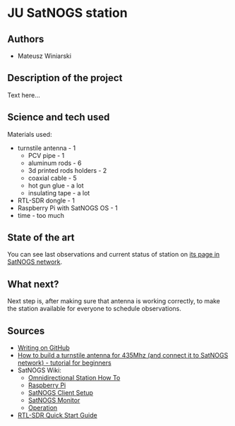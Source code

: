 # JU SatNOGS station
## Authors 
- Mateusz Winiarski

## Description of the project 
Text here... 

## Science and tech used 
Materials used:
- turnstile antenna - 1
  - PCV pipe - 1
  - aluminum rods - 6 
  - 3d printed rods holders - 2
  - coaxial cable - 5
  - hot gun glue - a lot
  - insulating tape - a lot
- RTL-SDR dongle - 1
- Raspberry Pi with SatNOGS OS - 1
- time - too much

## State of the art 
You can see last observations and current status of station on [its page in SatNOGS network](https://network.satnogs.org/stations/2909/).

## What next?
Next step is, after making sure that antenna is working correctly, to make the station available for everyone to schedule observations.

## Sources 
- [Writing on GitHub]( https://docs.github.com/en/get-started/writing-on-github ) 
- [How to build a turnstile antenna for 435Mhz (and connect it to SatNOGS network) - tutorial for beginners](https://alicja.space/blog/how-to-build-turnstile-antenna/)
- SatNOGS Wiki:
  - [Omnidirectional Station How To](https://wiki.satnogs.org/Omnidirectional_Station_How_To)
  - [Raspberry Pi](https://wiki.satnogs.org/Raspberry_Pi)
  - [SatNOGS Client Setup](https://wiki.satnogs.org/SatNOGS_Client_Setup)
  - [SatNOGS Monitor](https://wiki.satnogs.org/SatNOGS_Monitor)
  - [Operation](https://wiki.satnogs.org/Operation)
- [RTL-SDR Quick Start Guide](https://www.rtl-sdr.com/rtl-sdr-quick-start-guide/)
